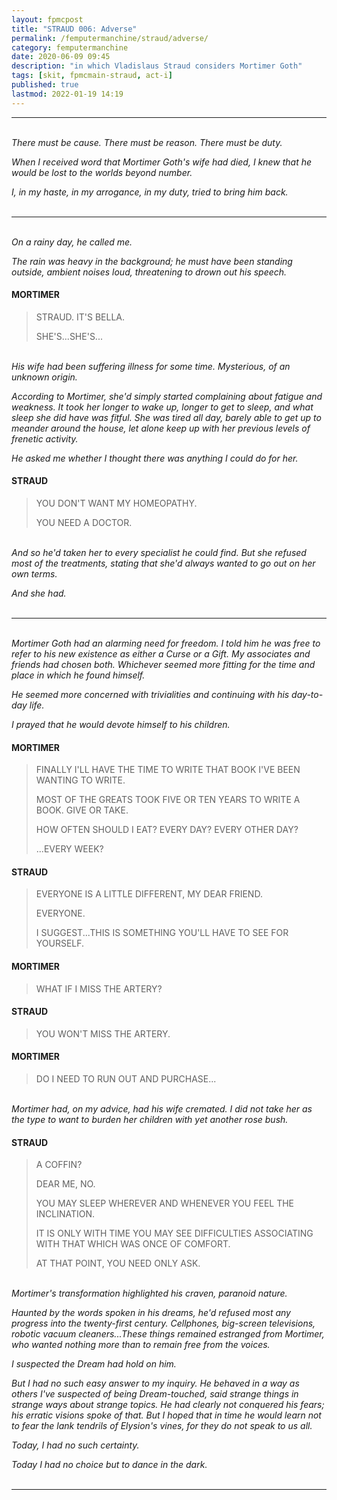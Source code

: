 ```yaml
---
layout: fpmcpost
title: "STRAUD 006: Adverse"
permalink: /femputermanchine/straud/adverse/
category: femputermanchine
date: 2020-06-09 09:45
description: "in which Vladislaus Straud considers Mortimer Goth"
tags: [skit, fpmcmain-straud, act-i]
published: true
lastmod: 2022-01-19 14:19
---
```

[//]: # (  1/19/22  -added)

*****
<br><i>There must be cause. There must be reason. There must be duty.</i>

<i>When I received word that Mortimer Goth's wife had died, I knew that he would be lost to the worlds beyond number.</i>

<i>I, in my haste, in my arrogance, in my duty, tried to bring him back.</i>
<br><br>

*****
<br><i>On a rainy day, he called me.</i>

<i>The rain was heavy in the background; he must have been standing outside, ambient noises loud, threatening to drown out his speech.</i>

#### MORTIMER

> STRAUD. IT'S BELLA.
> 
> SHE'S...SHE'S...

<BR><I>His wife had been suffering illness for some time. Mysterious, of an unknown origin. </i>

<i>According to Mortimer, she'd simply started complaining about fatigue and weakness. It took her longer to wake up, longer to get to sleep, and what sleep she did have was fitful. She was tired all day, barely able to get up to meander around the house, let alone keep up with her previous levels of frenetic activity.</i>

<i>He asked me whether I thought there was anything I could do for her.</i>

#### STRAUD

> YOU DON'T WANT MY HOMEOPATHY.
> 
> YOU NEED A DOCTOR.

<BR><I>And so he'd taken her to every specialist he could find. But she refused most of the treatments, stating that she'd always wanted to go out on her own terms.</i>

<i>And she had.</i>
<br><br>

*****
<br><i>Mortimer Goth had an alarming need for freedom. I told him he was free to refer to his new existence as either a Curse or a Gift. My associates and friends had chosen both. Whichever seemed more fitting for the time and place in which he found himself.</i>

<i>He seemed more concerned with trivialities and continuing with his day-to-day life.</i>

<i>I prayed that he would devote himself to his children.</i>

#### MORTIMER

> FINALLY I'LL HAVE THE TIME TO WRITE THAT BOOK I'VE BEEN WANTING TO WRITE.
> 
> MOST OF THE GREATS TOOK FIVE OR TEN YEARS TO WRITE A BOOK. GIVE OR TAKE.
> 
> HOW OFTEN SHOULD I EAT? EVERY DAY? EVERY OTHER DAY?
> 
> ...EVERY WEEK?

#### STRAUD

> EVERYONE IS A LITTLE DIFFERENT, MY DEAR FRIEND.
> 
> EVERYONE.
> 
> I SUGGEST...THIS IS SOMETHING YOU'LL HAVE TO SEE FOR YOURSELF.

#### MORTIMER

> WHAT IF I MISS THE ARTERY?

#### STRAUD

> YOU WON'T MISS THE ARTERY.

#### MORTIMER

> DO I NEED TO RUN OUT AND PURCHASE...

<BR><I>Mortimer had, on my advice, had his wife cremated. I did not take her as the type to want to burden her children with yet another rose bush.</i>

#### STRAUD

> A COFFIN?
> 
> DEAR ME, NO.
> 
> YOU MAY SLEEP WHEREVER AND WHENEVER YOU FEEL THE INCLINATION.
> 
> IT IS ONLY WITH TIME YOU MAY SEE DIFFICULTIES ASSOCIATING WITH THAT WHICH WAS ONCE OF COMFORT.
> 
> AT THAT POINT, YOU NEED ONLY ASK.

<BR><I>Mortimer's transformation highlighted his craven, paranoid nature.</i>

<i>Haunted by the words spoken in his dreams, he'd refused most any progress into the twenty-first century. Cellphones, big-screen televisions, robotic vacuum cleaners...These things remained estranged from Mortimer, who wanted nothing more than to remain free from the voices.</i>

<i>I suspected the Dream had hold on him.</i>

<i>But I had no such easy answer to my inquiry. He behaved in a way as others I've suspected of being Dream-touched, said strange things in strange ways about strange topics. He had clearly not conquered his fears; his erratic visions spoke of that. But I hoped that in time he would learn not to fear the lank tendrils of Elysion's vines, for they do not speak to us all.</i>

<i>Today, I had no such certainty. </i>

<i>Today I had no choice but to dance in the dark.</i>
<br><br>

*****

